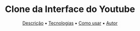 <h1 align="center">
    Clone da Interface do Youtube
</h1>

<p align="center">
    <a href="#about">Descrição</a> ▪️
    <a href="#techs">Tecnologias</a> ▪️
    <a href="#techs">Como usar</a> ▪️
    <a href="#techs">Autor</a>
</p>
